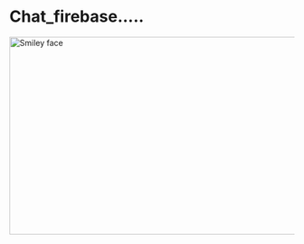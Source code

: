 # Chat_firebase.....

   <img src="https://drive.google.com/file/d/0B4kdAbn8rpiSbE1uVVJEb2w5bjlSR1lublQ0a2pyeWRkYkNF/view?usp=sharing" alt="Smiley face" height="350" width="650">


